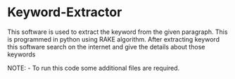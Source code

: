 # Keyword-Extractor
This software is used to extract the keyword from the given paragraph. This is programmed in python using RAKE algorithm. After extracting keyword this software search on the internet and give the details about those keywords

NOTE: - To run this code some additional files are required.
